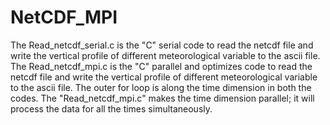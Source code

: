 # NetCDF_MPI
The Read_netcdf_serial.c is the "C" serial code to read the netcdf file and write the vertical profile of different meteorological variable to the ascii file. 
The Read_netcdf_mpi.c is the "C" parallel and optimizes code to read the netcdf file and write the vertical profile of different meteorological variable to the ascii file.
The outer for loop is along the time dimension in both the codes. The "Read_netcdf_mpi.c" makes the time dimension parallel; it will process the data for all the times simultaneously.
